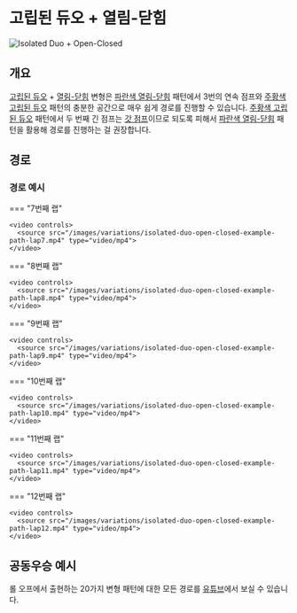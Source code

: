 # 고립된 듀오 + 열림-닫힘

![Isolated Duo + Open-Closed](../images/variations/isolated-duo-open-closed.jpg)

## 개요

[고립된 듀오](../rolls/isolated-duo.md#주황색-패턴) + [열림-닫힘](../rolls/closed-open-open-closed.md#파란색-패턴) 변형은 [파란색 열림-닫힘](../rolls/closed-open-open-closed.md#파란색-패턴) 패턴에서 3번의 연속 점프와 [주황색 고립된 듀오](../rolls/isolated-duo.md#주황색-패턴) 패턴의 충분한 공간으로 매우 쉽게 경로를 진행할 수 있습니다. [주황색 고립된 듀오](../rolls/isolated-duo.md#주황색-패턴) 패턴에서 두 번째 긴 점프는 [갓 점프](../advanced/isolated-duo-god-jumps.md)이므로 되도록 피해서 [파란색 열림-닫힘](../rolls/closed-open-open-closed.md#파란색-패턴) 패턴을 활용해 경로를 진행하는 걸 권장합니다.

## 경로

### 경로 예시

=== "7번째 랩"

    <video controls>
      <source src="/images/variations/isolated-duo-open-closed-example-path-lap7.mp4" type="video/mp4">
    </video>

=== "8번째 랩"

    <video controls>
      <source src="/images/variations/isolated-duo-open-closed-example-path-lap8.mp4" type="video/mp4">
    </video>

=== "9번째 랩"

    <video controls>
      <source src="/images/variations/isolated-duo-open-closed-example-path-lap9.mp4" type="video/mp4">
    </video>

=== "10번째 랩"

    <video controls>
      <source src="/images/variations/isolated-duo-open-closed-example-path-lap10.mp4" type="video/mp4">
    </video>

=== "11번째 랩"

    <video controls>
      <source src="/images/variations/isolated-duo-open-closed-example-path-lap11.mp4" type="video/mp4">
    </video>

=== "12번째 랩"

    <video controls>
      <source src="/images/variations/isolated-duo-open-closed-example-path-lap12.mp4" type="video/mp4">
    </video>

## 공동우승 예시

롤 오프에서 출현하는 20가지 변형 패턴에 대한 모든 경로를 [유튜브](https://www.youtube.com/playlist?list=PLG_QNSp9ZgJLWYSNl4vY26VJCZeOQHO1F)에서 보실 수 있습니다.
